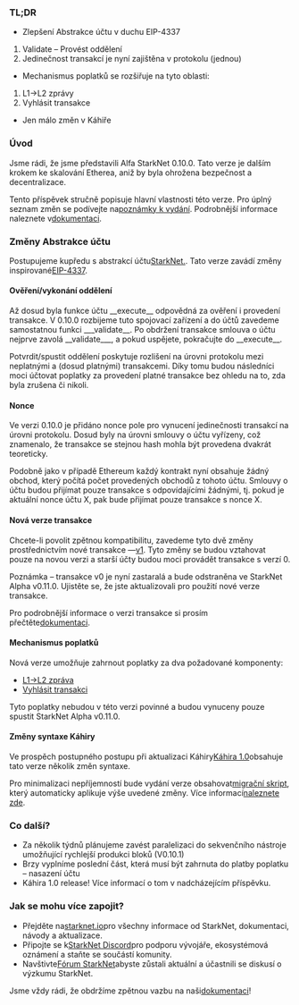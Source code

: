 ### TL;DR

* Zlepšení Abstrakce účtu v duchu EIP-4337

1. Validate – Provést oddělení
2. Jedinečnost transakcí je nyní zajištěna v protokolu (jednou)

* Mechanismus poplatků se rozšiřuje na tyto oblasti:

1. L1→L2 zprávy
2. Vyhlásit transakce

* Jen málo změn v Káhiře

### Úvod

Jsme rádi, že jsme představili Alfa StarkNet 0.10.0. Tato verze je dalším krokem ke skalování Etherea, aniž by byla ohrožena bezpečnost a decentralizace.

Tento příspěvek stručně popisuje hlavní vlastnosti této verze. Pro úplný seznam změn se podívejte na[poznámky k vydání](https://github.com/starkware-libs/cairo-lang/releases). Podrobnější informace naleznete v[dokumentaci](https://docs.starknet.io/).

### Změny Abstrakce účtu

Postupujeme kupředu s abstrakcí účtu[StarkNet.](https://community.starknet.io/t/starknet-account-abstraction-model-part-1/781). Tato verze zavádí změny inspirované[EIP-4337](https://eips.ethereum.org/EIPS/eip-4337).

#### Ověření/vykonání oddělení

Až dosud byla funkce účtu \_\_execute\_\_ odpovědná za ověření i provedení transakce. V 0.10.0 rozbijeme tuto spojovací zařízení a do účtů zavedeme samostatnou funkci \_\_\_validate\_\_. Po obdržení transakce smlouva o účtu nejprve zavolá \_\_validate\_\_\_, a pokud uspějete, pokračujte do \_\_execute\_\_.

Potvrdit/spustit oddělení poskytuje rozlišení na úrovni protokolu mezi neplatnými a (dosud platnými) transakcemi. Díky tomu budou následníci moci účtovat poplatky za provedení platné transakce bez ohledu na to, zda byla zrušena či nikoli.

#### Nonce

Ve verzi 0.10.0 je přidáno nonce pole pro vynucení jedinečnosti transakcí na úrovni protokolu. Dosud byly na úrovni smlouvy o účtu vyřízeny, což znamenalo, že transakce se stejnou hash mohla být provedena dvakrát teoreticky.

Podobně jako v případě Ethereum každý kontrakt nyní obsahuje žádný obchod, který počítá počet provedených obchodů z tohoto účtu. Smlouvy o účtu budou přijímat pouze transakce s odpovídajícími žádnými, tj. pokud je aktuální nonce účtu X, pak bude přijímat pouze transakce s nonce X.

#### Nová verze transakce

Chcete-li povolit zpětnou kompatibilitu, zavedeme tyto dvě změny prostřednictvím nové transakce —[v1](https://docs.starknet.io/docs/Blocks/transactions/#invoke-transaction-version-1%5C). Tyto změny se budou vztahovat pouze na novou verzi a starší účty budou moci provádět transakce s verzí 0.

Poznámka – transakce v0 je nyní zastaralá a bude odstraněna ve StarkNet Alpha v0.11.0. Ujistěte se, že jste aktualizovali pro použití nové verze transakce.

Pro podrobnější informace o verzi transakce si prosím přečtěte[dokumentaci](https://docs.starknet.io/docs/Blocks/transactions/#invoke-transaction-version-1%5C).

#### Mechanismus poplatků

Nová verze umožňuje zahrnout poplatky za dva požadované komponenty:

* [L1→L2 zpráva](https://docs.starknet.io/docs/L1-L2%20Communication/messaging-mechanism#l1--l2-message-fees)
* [Vyhlásit transakci](https://docs.starknet.io/docs/Blocks/transactions#declare-transaction)

Tyto poplatky nebudou v této verzi povinné a budou vynuceny pouze spustit StarkNet Alpha v0.11.0.

#### Změny syntaxe Káhiry

Ve prospěch postupného postupu při aktualizaci Káhiry[Káhira 1.0](https://www.youtube.com/watch?v=Ny4Rv6ztINU)obsahuje tato verze několik změn syntaxe.

Pro minimalizaci nepříjemností bude vydání verze obsahovat[migrační skript](https://www.youtube.com/watch?v=kXs59zaQrsc), který automaticky aplikuje výše uvedené změny. Více informací[naleznete zde](https://github.com/starkware-libs/cairo-lang/releases).

### Co další?

* Za několik týdnů plánujeme zavést paralelizaci do sekvenčního nástroje umožňující rychlejší produkci bloků (V0.10.1)
* Brzy vyplníme poslední část, která musí být zahrnuta do platby poplatku – nasazení účtu
* Káhira 1.0 release! Více informací o tom v nadcházejícím příspěvku.

### Jak se mohu více zapojit?

* Přejděte na[starknet.io](https://starknet.io/)pro všechny informace od StarkNet, dokumentaci, návody a aktualizace.
* Připojte se k[StarkNet Discord](http://starknet.io/discord)pro podporu vývojáře, ekosystémová oznámení a staňte se součástí komunity.
* Navštivte[Fórum StarkNet](http://community.starknet.io/)abyste zůstali aktuální a účastnili se diskusí o výzkumu StarkNet.

Jsme vždy rádi, že obdržíme zpětnou vazbu na naši[dokumentaci](https://docs.starknet.io/)!